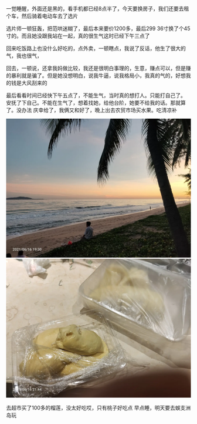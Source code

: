 一觉睡醒，外面还是黑的，看手机都已经8点半了，今天要换房子，我们还要去租个车，然后骑着电动车去了选片

选片师一顿狂轰，把范哄迷糊了，最后本来要价1200多，最后299  36寸换了个45寸的。而且她没跟我站在一起，真的很生气这时已经下午三点了

回来吃饭路上也没什么好吃的，点外卖，一顿瞎点，我说了反话，他生了很大的气，我也很气，

回去，一顿说，还拿我妈做比较，我还是很明白事理的，生意，赚点可以，但是赚的暴利就是骗了。但是她没想明白，说我牛逼，说我格局小，我真的气的，好想我的钱是大风刮来的

最后看看时间已经快下午五点了，不能生气，当时真的想打人。只能打自己了。
安抚了下自己。不能在生气了，想着找她，给他台阶，她要不给我的话。那就算了。没办法
庆幸给了，我俩又和好了，晚上出去农贸市场买水果。吃清凉补

![](../../img/6904315-8e84dbc71b754444.jpg)
![](../../img/6904315-0b91a7485a8313b2.jpg)


去超市买了100多的榴莲，没太好吃哎，只有桃子好吃点
早点睡，明天要去蜈支洲岛玩
